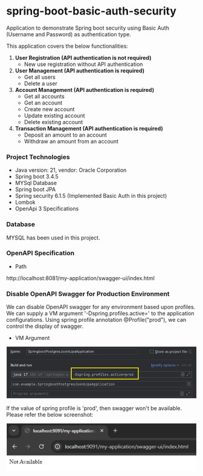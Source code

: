 # spring-boot-basic-auth-security
Application to demonstrate Spring boot security using Basic Auth (Username and Password) as authentication type. 

This application covers the below functionalities:

1. <b>User Registration (API authentication is not required)</b>
   - New use registration without API authentication
2. <b>User Management (API authentication is required)</b>
   - Get all users
   - Delete a user
3. <b>Account Management (API authentication is required)</b>
    - Get all accounts
    - Get an account
    - Create new account
    - Update existing account
    - Delete existing account
4. <b>Transaction Management (API authentication is required)</b>
    - Deposit an amount to an account
    - Withdraw an amount from an account

### Project Technologies

- Java version: 21, vendor: Oracle Corporation
- Spring boot 3.4.5
- MYSql Database
- Spring boot JPA
- Spring security 6.1.5 (Implemented Basic Auth in this project)
- Lombok
- OpenApi 3 Specifications

### Database

MYSQL has been used in this project.

### OpenAPI Specification

- Path

http://localhost:8081/my-application/swagger-ui/index.html


### Disable OpenAPI Swagger for Production Environment

We can disable OpenAPI swagger for any environment based upon profiles. We can supply a VM argument 
'-Dspring.profiles.active=<environment name>' to the application configurations.
Using spring profile annotation @Profile("prod"), we can control the display of swagger.

- VM Argument

![vm_argument_spring_active_profile.png](images%2Fvm_argument_spring_active_profile.png)

If the value of spring profile is 'prod', then swagger won't be available. Please refer the below screenshot:

![swagger_not_available.png](images%2Fswagger_not_available.png)
